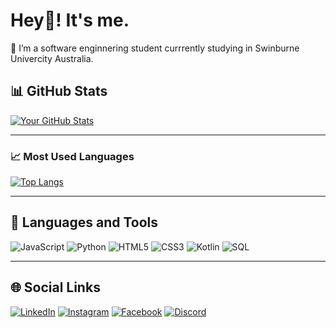 # Hey👋! It's me.
🌱 I’m a software enginnering student currrently studying in Swinburne Univercity Australia.

## 📊 GitHub Stats

[![Your GitHub Stats](https://github-readme-stats.vercel.app/api?username=Thenuradulnath&show_icons=true&theme=radical)](https://github.com/Thenuradulnath)

---

### 📈 Most Used Languages

[![Top Langs](https://github-readme-stats.vercel.app/api/top-langs/?username=Thenuradulnath&layout=compact)](https://github.com/Thenuradulnath)

---

## 🔧 Languages and Tools

![JavaScript](https://img.shields.io/badge/JavaScript-323330?style=for-the-badge&logo=javascript&logoColor=F7DF1E)
![Python](https://img.shields.io/badge/Python-3670A0?style=for-the-badge&logo=python&logoColor=ffdd54)
![HTML5](https://img.shields.io/badge/HTML5-E34F26?style=for-the-badge&logo=html5&logoColor=white)
![CSS3](https://img.shields.io/badge/CSS3-1572B6?style=for-the-badge&logo=css3&logoColor=white)
![Kotlin](https://img.shields.io/badge/Kotlin-0095D5?style=for-the-badge&logo=kotlin&logoColor=white)
![SQL](https://img.shields.io/badge/SQL-025E8C?style=for-the-badge&logo=MySQL&logoColor=white)

---

## 🌐 Social Links

[![LinkedIn](https://img.shields.io/badge/LinkedIn-0A66C2?style=for-the-badge&logo=linkedin&logoColor=white)](https://www.linkedin.com/in/ThenuraDulnath)
[![Instagram](https://img.shields.io/badge/Instagram-E4405F?style=for-the-badge&logo=instagram&logoColor=white)](https://www.instagram.com/thenura_k)
[![Facebook](https://img.shields.io/badge/Facebook-1877F2?style=for-the-badge&logo=facebook&logoColor=white)](https://www.facebook.com/Thenura_Dulnath_Kuruppuarachchi)
[![Discord](https://img.shields.io/badge/Discord-7289DA?style=for-the-badge&logo=discord&logoColor=white)](https://discord.com/your-profile)
